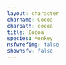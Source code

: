 ```yaml
---
layout: character
charname: Cocoa
charpath: cocoa
title: Cocoa
species: Monkey
nsfwrefimg: false
shownsfw: false
---
```



